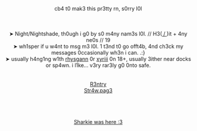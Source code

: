<p align="center">
cb4 t0 mak3 this pr3tty rn, s0rry l0l
<br><br>
<br><br>➤ Night/Nightshade, th0ugh i g0 by s0 m4ny nam3s l0l. //  H3(<a href="https://en.pronouns.page/@Oceavnn"> / </a>)it + 4ny ne0s // 19
<br>➤ wh1sper if u w4nt to msg m3 l0l. 1 t3nd t0 go offt4b, 4nd ch3ck my messages 0ccasionally wh3n i can. .:}
<br>➤ usually h4ng1ng w1th <a href="https://github.com/OFFICERCHAMBERS">rhysgann</a> 0r <a href="https://github.com/Sharksters">xyriii</a> 0n 18+, usually 3ither near docks or sp4wn. i l1ke... v3ry rar3ly g0 0nto safe. </a>
<br> 
<br>
  <br> <a href="https://rentry.co/__1x1x1x1"> R3ntry 
<br> <a href="https://1x11x1x1.straw.page/"> Str4w.pag3
<br>

<br>
<br>
<br>
<br>
<a href="https://github.com/Sharksters">Sharkie was here :3</a>
